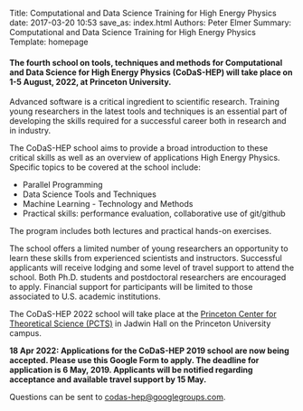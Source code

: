 Title: Computational and Data Science Training for High Energy Physics
date: 2017-03-20 10:53
save_as: index.html
Authors: Peter Elmer
Summary: Computational and Data Science Training for High Energy Physics
Template: homepage

#### The fourth school on tools, techniques and methods for Computational and Data Science for High Energy Physics (CoDaS-HEP) will take place on 1-5 August, 2022, at Princeton University. 

Advanced software is a critical ingredient to scientific research. Training young researchers in the latest tools and techniques is an essential part of developing the skills required for a successful career both in research and in industry.

The CoDaS-HEP school aims to provide a broad introduction to these critical skills as well as an overview of applications High Energy Physics. Specific topics to be covered at the school include:

  * Parallel Programming 
  * Data Science Tools and Techniques
  * Machine Learning - Technology and Methods
  * Practical skills: performance evaluation, collaborative use of git/github

The program includes both lectures and practical hands-on exercises.

The school offers a limited number of young researchers an opportunity to learn these skills from experienced scientists and instructors. Successful applicants will receive lodging and some level of travel support to attend the school. Both Ph.D. students and postdoctoral researchers are encouraged to apply. Financial support for participants will be limited to those associated to U.S. academic institutions.

The CoDaS-HEP 2022 school will take place at the [Princeton Center for Theoretical Science (PCTS)](https://pcts.princeton.edu/about) in Jadwin Hall on the Princeton University campus.

**18 Apr 2022: Applications for the CoDaS-HEP 2019 school are now being accepted. Please use this Google Form to apply. The deadline for application is 6 May, 2019. Applicants will be notified regarding acceptance and available travel support by 15 May.**

Questions can be sent to [codas-hep@googlegroups.com](codas-hep@googlegroups.com).
